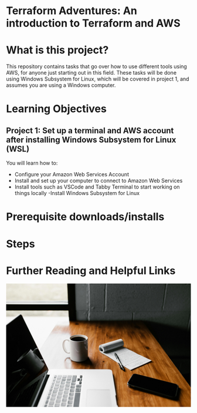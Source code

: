# Terraform Adventures: An introduction to Terraform and AWS
# What is this project?
This repository contains tasks that go over how to use different tools using AWS, for anyone just starting out in this field. These tasks will be done using Windows Subsystem for Linux, which will be covered in project 1, and assumes you are using a Windows computer. 
# Learning Objectives
## Project 1: Set up a terminal and AWS account after installing Windows Subsystem for Linux (WSL)
You will learn how to:
- Configure your Amazon Web Services Account
- Install and set up your computer to connect to Amazon Web Services
- Install tools such as VSCode and Tabby Terminal to start working on things locally
-Install Windows Subsystem for Linux
# Prerequisite downloads/installs
# Steps
# Further Reading and Helpful Links
![alt text](<laptop and coffee.jpg>)
